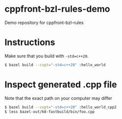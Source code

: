 # cppfront-bzl-rules-demo
Demo repository for cppfront-bzl-rules

# Instructions
Make sure that you build with `-std=c++20`.

```sh
$ bazel build --copt="-std=c++20" :hello_world
```

# Inspect generated .cpp file
Note that the exact path on your computer may differ

```sh
$ bazel build --copt="-std=c++20" :hello_world_cpp2
$ less bazel-out/k8-fastbuild/bin/foo.cpp
```
